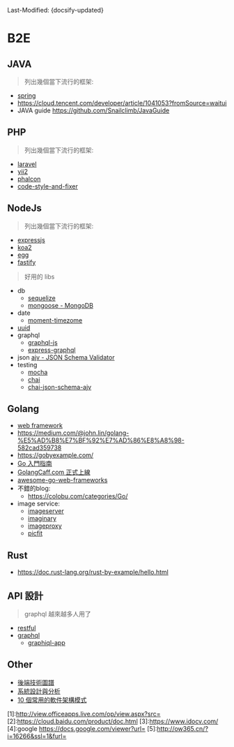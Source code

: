 Last-Modified: {docsify-updated}

# B2E

## JAVA

> 列出幾個當下流行的框架:

- [spring](https://github.com/spring-projects/spring-framework)
- https://cloud.tencent.com/developer/article/1041053?fromSource=waitui
- JAVA guide https://github.com/Snailclimb/JavaGuide

## PHP

> 列出幾個當下流行的框架:

- [laravel](/b2e/php/laravel.md#laravel)
- [yii2](/b2e/php/yii2.md#yii2)
- [phalcon](/b2e/php/phalcon.md#phalcon)
- [code-style-and-fixer](/b2e/php/code-style-and-fixer.md#code-style-and-fixer)

## NodeJs

> 列出幾個當下流行的框架:

- [expressjs](/b2e/node/expressjs.md)
- [koa2](/b2e/node/koa2.md)
- [egg](/b2e/node/egg.md)
- [fastify](/b2e/node/fastify.md)

> 好用的 libs

- db
  - [sequelize](https://github.com/sequelize/sequelize)
  - [mongoose - MongoDB](https://github.com/Automattic/mongoose/)
- date
  - [moment-timezome](https://github.com/moment/moment-timezone/)
- [uuid](https://github.com/kelektiv/node-uuid)
- graphql
  - [graphql-js](https://github.com/graphql/graphql-js)
  - [express-graphql](https://github.com/graphql/express-graphql)
- json
  [ajv - JSON Schema Validator](https://github.com/epoberezkin/ajv)
- testing
  - [mocha](https://github.com/mochajs/mocha)
  - [chai](https://github.com/chaijs/chai)
  - [chai-json-schema-ajv](https://github.com/up9cloud/chai-json-schema-ajv)

## Golang

- [web framework](https://github.com/speedwheel/awesome-go-web-frameworks/blob/master/README.md#popularity)
- https://medium.com/@john.lin/golang-%E5%AD%B8%E7%BF%92%E7%AD%86%E8%A8%98-582cad359738
- https://gobyexample.com/
- [Go 入門指南](https://golangcaff.com/docs/the-way-to-go)
- [GolangCaff.com 正式上線](https://laravel-china.org/topics/11107/golangcaffcom-is-officially-launched)
- [awesome-go-web-frameworks](https://github.com/speedwheel/awesome-go-web-frameworks/blob/master/README.md#popularity)
- 不錯的blog:
  - https://colobu.com/categories/Go/
- image service:
  - [imageserver](https://github.com/pierrre/imageserver)
  - [imaginary](https://github.com/h2non/imaginary)
  - [imageproxy](https://github.com/willnorris/imageproxy)
  - [picfit](https://github.com/thoas/picfit)

## Rust

- https://doc.rust-lang.org/rust-by-example/hello.html

## API 設計

> graphql 越來越多人用了

- [restful](/b2e/api/restful.md#restful)
- [graphql](/b2e/api/graphql.md#graphql)
  - [graphiql-app](https://github.com/skevy/graphiql-app)
  
## Other

- [後端技術圖譜](https://github.com/xingshaocheng/architect-awesome)
- [系統設計與分析](https://legacy.gitbook.com/book/lyhcode/oosad/details)
- [10 個常用的軟件架構模式](http://blog.jobbole.com/113953/)

<!-- office 線上 reader 服務 -->
[1]:http://view.officeapps.live.com/op/view.aspx?src=<Document Location>
[2]:https://cloud.baidu.com/product/doc.html
[3]:https://www.idocv.com/
[4]:google https://docs.google.com/viewer?url=
[5]:http://ow365.cn/?i=16266&ssl=1&furl=